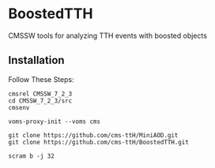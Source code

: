 BoostedTTH
=======

CMSSW tools for analyzing TTH events with boosted objects

## Installation
Follow These Steps:

    cmsrel CMSSW_7_2_3
    cd CMSSW_7_2_3/src
    cmsenv

    voms-proxy-init --voms cms

    git clone https://github.com/cms-ttH/MiniAOD.git
    git clone https://github.com/cms-ttH/BoostedTTH.git
    
    scram b -j 32
